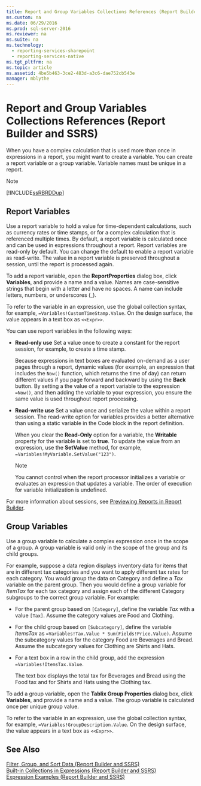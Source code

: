 ```yaml
---
title: Report and Group Variables Collections References (Report Builder and SSRS)
ms.custom: na
ms.date: 06/29/2016
ms.prod: sql-server-2016
ms.reviewer: na
ms.suite: na
ms.technology: 
  - reporting-services-sharepoint
  - reporting-services-native
ms.tgt_pltfrm: na
ms.topic: article
ms.assetid: 4be5b463-3ce2-483d-a3c6-dae752cb543e
manager: mblythe
---
```

# Report and Group Variables Collections References (Report Builder and SSRS)
When you have a complex calculation that is used more than once in expressions in a report, you might want to create a variable. You can create a report variable or a group variable. Variable names must be unique in a report.  
  
> [!NOTE]  
>  [!INCLUDE[ssRBRDDup](../../Topics/TopicNameContainA/includes/ssRBRDDup_md.md)]  
  
## Report Variables  
 Use a report variable to hold a value for time-dependent calculations, such as currency rates or time stamps, or for a complex calculation that is referenced multiple times. By default, a report variable is calculated once and can be used in expressions throughout a report. Report variables are read-only by default. You can change the default to enable a report variable as read-write. The value in a report variable is preserved throughout a session, until the report is processed again.  
  
 To add a report variable, open the **ReportProperties** dialog box, click **Variables**, and provide a name and a value. Names are case-sensitive strings that begin with a letter and have no spaces. A name can include letters, numbers, or underscores (_).  
  
 To refer to the variable in an expression, use the global collection syntax, for example, `=Variables!CustomTimeStamp.Value`. On the design surface, the value appears in a text box as `<<Expr>>`.  
  
 You can use report variables in the following ways:  
  
-   **Read-only use** Set a value once to create a constant for the report session, for example, to create a time stamp.  
  
     Because expressions in text boxes are evaluated on-demand as a user pages through a report, dynamic values (for example, an expression that includes the `Now()` function, which returns the time of day) can return different values if you page forward and backward by using the **Back** button. By setting a the value of a report variable to the expression `=Now()`, and then adding the variable to your expression, you ensure the same value is used throughout report processing.  
  
-   **Read-write use** Set a value once and serialize the value within a report session. The read-write option for variables provides a better alternative than using a static variable in the Code block in the report definition.  
  
     When you clear the **Read-Only** option for a variable, the **Writable** property for the variable is set to **true**. To update the value from an expression, use the **SetValue** method, for example, `=Variables!MyVariable.SetValue("123")`.  
  
    > [!NOTE]  
    >  You cannot control when the report processor initializes a variable or evaluates an expression that updates a variable. The order of execution for variable initialization is undefined.  
  
 For more information about sessions, see [Previewing Reports in Report Builder](../../Topics/TopicNameNotContainA/Previewing-Reports-in-Report-Builder.md).  
  
## Group Variables  
 Use a group variable to calculate a complex expression once in the scope of a group. A group variable is valid only in the scope of the group and its child groups.  
  
 For example, suppose a data region displays inventory data for items that are in different tax categories and you want to apply different tax rates for each category. You would group the data on Category and define a *Tax* variable on the parent group. Then you would define a group variable for *ItemTax* for each tax category and assign each of the different Category subgroups to the correct group variable. For example:  
  
-   For the parent group based on `[Category]`, define the variable *Tax* with a value `[Tax]`. Assume the category values are Food and Clothing.  
  
-   For the child group based on `[Subcategory]`, define the variable *ItemsTax* as `=Variables!Tax.Value * Sum(Fields!Price.Value)`. Assume the subcategory values for the category Food are Beverages and Bread. Assume the subcategory values for Clothing are Shirts and Hats.  
  
-   For a text box in a row in the child group, add the expression `=Variables!ItemsTax.Value`.  
  
     The text box displays the total tax for Beverages and Bread using the Food tax and for Shirts and Hats using the Clothing tax.  
  
 To add a group variable, open the **Tablix Group Properties** dialog box, click **Variables**, and provide a name and a value. The group variable is calculated once per unique group value.  
  
 To refer to the variable in an expression, use the global collection syntax, for example, `=Variables!GroupDescription.Value`. On the design surface, the value appears in a text box as `<<Expr>>`.  
  
## See Also  
 [Filter, Group, and Sort Data (Report Builder and SSRS)](../../Topics/TopicNameNotContainA/Filter--Group--and-Sort-Data--Report-Builder-and-SSRS-.md)   
 [Built-in Collections in Expressions (Report Builder and SSRS)](../../Topics/TopicNameNotContainA/Built-in-Collections-in-Expressions--Report-Builder-and-SSRS-.md)   
 [Expression Examples (Report Builder and SSRS)](../../Topics/TopicNameNotContainA/Expression-Examples--Report-Builder-and-SSRS-.md)